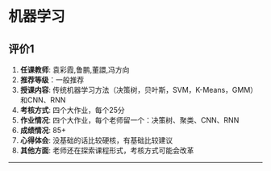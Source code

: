 # 机器学习

## 评价1

1. **任课教师**: 袁彩霞,鲁鹏,董譞,冯方向
2. **推荐等级**：一般推荐
3. **授课内容**: 传统机器学习方法（决策树，贝叶斯，SVM，K-Means，GMM）和CNN、RNN
4. **考核方式**: 四个大作业，每个25分
5. **作业情况**: 四个大作业，每个老师留一个：决策树、聚类、CNN、RNN
6. **成绩情况**: 85+
7. **心得体会**: 没基础的话比较硬核，有基础比较建议
8. **其他方面**: 老师还在探索课程形式，考核方式可能会改革

----
